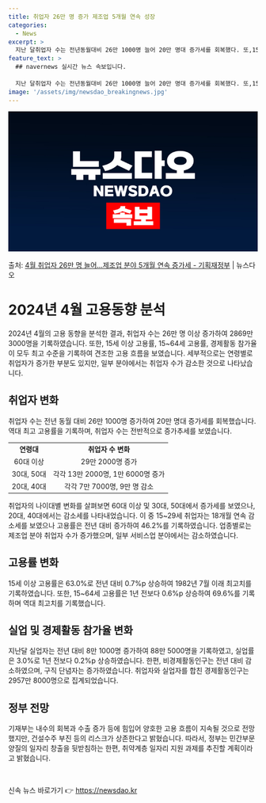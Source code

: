 ```yaml
---
title: 취업자 26만 명 증가 제조업 5개월 연속 성장
categories:
  - News
excerpt: >
  지난 달취업자 수는 전년동월대비 26만 1000명 늘어 20만 명대 증가세를 회복했다. 또,15세 이상 고용…
feature_text: >
  ## navernews 실시간 뉴스 속보입니다.

  지난 달취업자 수는 전년동월대비 26만 1000명 늘어 20만 명대 증가세를 회복했다. 또,15세 이상 고용…
image: '/assets/img/newsdao_breakingnews.jpg'
---
```


![뉴스다오 속보](/assets/img/newsdao_breakingnews.jpg)

<p>출처: <a href="https://newsdao.kr/3831" rel="dofollow">4월 취업자 26만 명 늘어…제조업 분야 5개월 연속 증가세 - 기획재정부</a> | 뉴스다오</p>

<h1>2024년 4월 고용동향 분석</h1>

<p data-ke-size="size16">2024년 4월의 고용 동향을 분석한 결과, 취업자 수는 26만 명 이상 증가하여 2869만 3000명을 기록하였습니다. 또한, 15세 이상 고용률, 15~64세 고용률, 경제활동 참가율이 모두 최고 수준을 기록하여 견조한 고용 흐름을 보였습니다. 세부적으로는 연령별로 취업자가 증가한 부분도 있지만, 일부 분야에서는 취업자 수가 감소한 것으로 나타났습니다.</p>

<h2 data-ke-size="size26">취업자 변화</h2>

<p data-ke-size="size16">취업자 수는 전년 동월 대비 26만 1000명 증가하여 20만 명대 증가세를 회복했습니다. 역대 최고 고용률을 기록하며, 취업자 수는 전반적으로 증가추세를 보였습니다.</p>

<table>
<tbody>
<tr>
<td style="text-align: center; height: 17px;"><b>연령대</b></td>
<td style="text-align: center; height: 17px;"><b>취업자 수 변화</b></td>
</tr>
<tr>
<td style="text-align: center; height: 17px;">60대 이상</td>
<td style="text-align: center; height: 17px;">29만 2000명 증가</td>
</tr>
<tr>
<td style="text-align: center; height: 17px;">30대, 50대</td>
<td style="text-align: center; height: 17px;">각각 13만 2000명, 1만 6000명 증가</td>
</tr>
<tr>
<td style="text-align: center; height: 17px;">20대, 40대</td>
<td style="text-align: center; height: 17px;">각각 7만 7000명, 9만 명 감소</td>
</tr>
</tbody>
</table>

<p data-ke-size="size16">취업자의 나이대별 변화를 살펴보면 60대 이상 및 30대, 50대에서 증가세를 보였으나, 20대, 40대에서는 감소세를 나타내었습니다. 이 중 15~29세 취업자는 18개월 연속 감소세를 보였으나 고용률은 전년 대비 증가하여 46.2%를 기록하였습니다. 업종별로는 제조업 분야 취업자 수가 증가했으며, 일부 서비스업 분야에서는 감소하였습니다.</p>

<h2 data-ke-size="size26">고용률 변화</h2>

<p data-ke-size="size16">15세 이상 고용률은 63.0%로 전년 대비 0.7%p 상승하여 1982년 7월 이래 최고치를 기록하였습니다. 또한, 15~64세 고용률은 1년 전보다 0.6%p 상승하여 69.6%를 기록하며 역대 최고치를 기록했습니다.</p>

<h2 data-ke-size="size26">실업 및 경제활동 참가율 변화</h2>

<p data-ke-size="size16">지난달 실업자는 전년 대비 8만 1000명 증가하여 88만 5000명을 기록하였고, 실업률은 3.0%로 1년 전보다 0.2%p 상승하였습니다. 한편, 비경제활동인구는 전년 대비 감소하였으며, 구직 단념자는 증가하였습니다. 취업자와 실업자를 합친 경제활동인구는 2957만 8000명으로 집계되었습니다.</p>

<h2 data-ke-size="size26">정부 전망</h2>

<p data-ke-size="size16">기재부는 내수의 회복과 수출 증가 등에 힘입어 양호한 고용 흐름이 지속될 것으로 전망했지만, 건설수주 부진 등의 리스크가 상존한다고 밝혔습니다. 따라서, 정부는 민간부문 양질의 일자리 창출을 뒷받침하는 한편, 취약계층 일자리 지원 과제를 추진할 계획이라고 밝혔습니다.</p>

<p data-ke-size="size16">&nbsp;</p> 

신속 뉴스 바로가기 👉 <a href="https://newsdao.kr" rel="dofollow">https://newsdao.kr</a>


